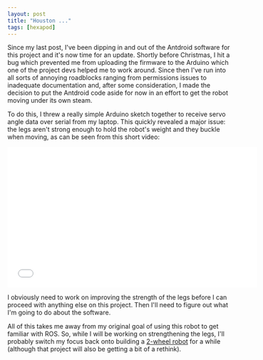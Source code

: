 ```yaml
---
layout: post
title: "Houston ..."
tags: [hexapod]
---
```


Since my last post, I've been dipping in and out of the Antdroid software for this project and it's now time for an update.  Shortly before Christmas, I hit a bug which prevented me from uploading the firmware to the Arduino which one of the project devs helped me to work around.  Since then I've run into all sorts of annoying roadblocks ranging from permissions issues to inadequate documentation and, after some consideration, I made the decision to put the Antdroid code aside for now in an effort to get the robot moving under its own steam.

To do this, I threw a really simple Arduino sketch together to receive servo angle data over serial from my laptop.  This quickly revealed a major issue: the legs aren't strong enough to hold the robot's weight and they buckle when moving, as can be seen from this short video:

<iframe width="560" height="315" src="//www.youtube.com/embed/ACsb5i_I2Ws" frameborder="0" allowfullscreen></iframe>

I obviously need to work on improving the strength of the legs before I can proceed with anything else on this project.  Then I'll need to figure out what I'm going to do about the software.

All of this takes me away from my original goal of using this robot to get familiar with ROS.  So, while I will be working on strengthening the legs, I'll probably switch my focus back onto building a [2-wheel robot](/projects/rosbot.html) for a while (although that project will also be getting a bit of a rethink).
